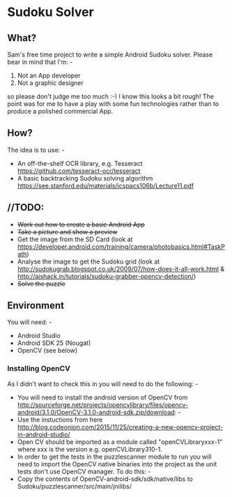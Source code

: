# Sudoku Solver

## What?

Sam's free time project to write a simple Android Sudoku solver. Please bear in mind that I'm: -

1. Not an App developer
2. Not a graphic designer

so please don't judge me too much :-) I know this looks a bit rough! The point was for me to have a play with some fun technologies rather than to produce a polished commercial App.

## How?

The idea is to use: -
* An off-the-shelf OCR library, e.g. Tesseract https://github.com/tesseract-ocr/tesseract
* A basic backtracking Sudoku solving algorithm https://see.stanford.edu/materials/icspacs106b/Lecture11.pdf

## //TODO:

* ~~Work out how to create a basic Android App~~
* ~~Take a picture and show a preview~~
* Get the image from the SD Card (look at https://developer.android.com/training/camera/photobasics.html#TaskPath)
* Analyse the image to get the Sudoku grid (look at http://sudokugrab.blogspot.co.uk/2009/07/how-does-it-all-work.html
& http://aishack.in/tutorials/sudoku-grabber-opencv-detection/)
* ~~Solve the puzzle~~

## Environment

You will need: -

* Android Studio
* Android SDK 25 (Nougat)
* OpenCV (see below)

### Installing OpenCV

As I didn't want to check this in you will need to do the following: -

* You will need to install the android version of OpenCV
from http://sourceforge.net/projects/opencvlibrary/files/opencv-android/3.1.0/OpenCV-3.1.0-android-sdk.zip/download: -
 * Use the instuctions from here http://blog.codeonion.com/2015/11/25/creating-a-new-opencv-project-in-android-studio/
 * Open CV should be imported as a module called "openCVLibraryxxx-1" where xxx is the version e.g. openCVLibrary310-1.
* In order to get the tests in the puzzlescanner module to run you will need to import the OpenCV native binaries into the project
as the unit tests don't use OpenCV manager. To do this: -
 * Copy the contents of OpenCV-android-sdk/sdk/native/libs to Sudoku/puzzlescanner/src/main/jnilibs/